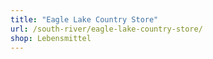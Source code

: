 ```yaml
---
title: "Eagle Lake Country Store"
url: /south-river/eagle-lake-country-store/
shop: Lebensmittel
---
```

